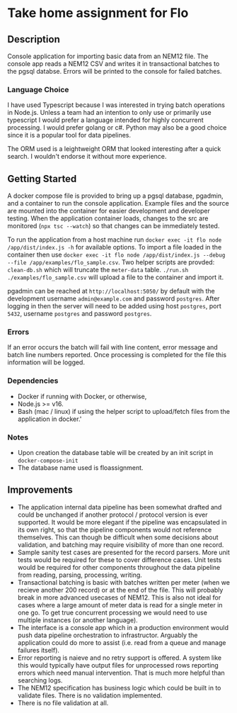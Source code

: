 # Take home assignment for Flo

## Description

Console application for importing basic data from an NEM12 file. The console app reads a NEM12 CSV and writes it in transactional batches to the pgsql databse. Errors will be printed to the console for failed batches.

### Language Choice
I have used Typescript because I was interested in trying batch operations in Node.js. Unless a team had an intention to only use or primarily use typescript I would prefer a language intended for highly concurrent processing. I would prefer golang or c#. Python may also be a good choice since it is a popular tool for data pipelines.

The ORM used is a leightweight ORM that looked interesting after a quick search. I wouldn't endorse it without more experience.

## Getting Started

A docker compose file is provided to bring up a pgsql database, pgadmin, and a container to run the console application. Example files and the source are mounted into the container for easier development and developer testing. When the application container loads, changes to the src are monitored (`npx tsc --watch`) so that changes can be immediately tested.

To run the application from a host machine run `docker exec -it flo node /app/dist/index.js -h` for available options. To import a file loaded in the container then use `docker exec -it flo node /app/dist/index.js --debug --file /app/examples/flo_sample.csv`. Two helper scripts are provded: `clean-db.sh` which will truncate the `meter-data` table. `./run.sh ./examples/flo_sample.csv` will upload a file to the container and import it.

pgadmin can be reached at `http://localhost:5050/` by default with the development username `admin@example.com` and password `postgres`. After logging in then the server will need to be added using host `postgres`, port `5432`, username `postgres` and password `postgres`. 

### Errors
If an error occurs the batch will fail with line content, error message and batch line numbers reported. Once processing is completed for the file this information will be logged.

### Dependencies
* Docker if running with Docker, or otherwise, 
* Node.js >= v16.
* Bash (mac / linux) if using the helper script to upload/fetch files from the application in docker.'

### Notes
* Upon creation the database table will be created by an init script in `docker-compose-init`
* The database name used is floassignment.

## Improvements

* The application internal data pipeline has been somewhat drafted and could be unchanged if another protocol / protocol version is ever supported. It would be more elegant if the pipeline was encapsulated in its own right, so that the pipeline components would not reference themselves. This can though be difficult when some decisions about validation, and batching may require visibility of more than one record.
* Sample sanity test cases are presented for the record parsers. More unit tests would be required for these to cover difference cases. Unit tests would be required for other components throughout the data pipeline from reading, parsing, processing, writing.
* Transactional batching is basic with batches written per meter (when we recieve another 200 record) or at the end of the file. This will probably break in more advanced usecases of NEM12. This is also not ideal for cases where a large amount of meter data is read for a single meter in one go. To get true concurrent processing we would need to use multiple instances (or another language).
* The interface is a console app which in a production environment would push data pipeline orchestration to infrastructor. Arguably the application could do more to assist (i.e. read from a queue and manage failures itself).
* Error reporting is naieve and no retry support is offered. A system like this would typically have output files for unprocessed rows reporting errors which need manual intervention. That is much more helpful than searching logs.
* The NEM12 specification has business logic which could be built in to validate files. There is no validation implemented.
* There is no file validation at all.

